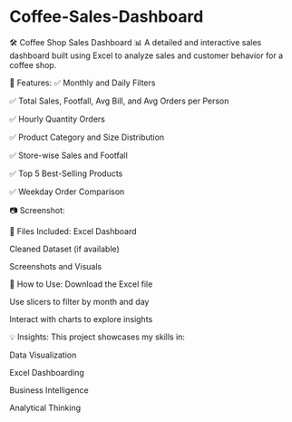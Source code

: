 # Coffee-Sales-Dashboard


🛠️ Coffee Shop Sales Dashboard 📊
A detailed and interactive sales dashboard built using Excel to analyze sales and customer behavior for a coffee shop.

📌 Features:
✅ Monthly and Daily Filters

✅ Total Sales, Footfall, Avg Bill, and Avg Orders per Person

✅ Hourly Quantity Orders

✅ Product Category and Size Distribution

✅ Store-wise Sales and Footfall

✅ Top 5 Best-Selling Products

✅ Weekday Order Comparison

📷 Screenshot:

📁 Files Included:
Excel Dashboard

Cleaned Dataset (if available)

Screenshots and Visuals

🚀 How to Use:
Download the Excel file

Use slicers to filter by month and day

Interact with charts to explore insights

💡 Insights:
This project showcases my skills in:

Data Visualization

Excel Dashboarding

Business Intelligence

Analytical Thinking
